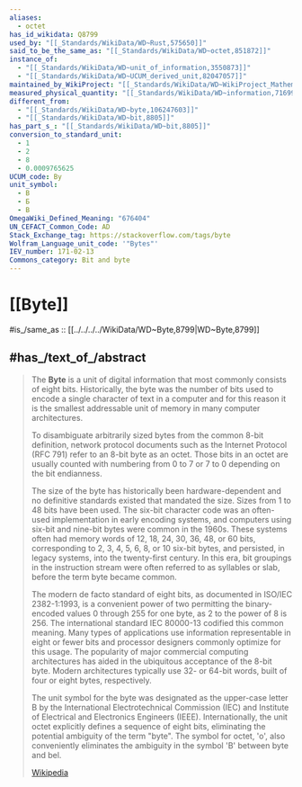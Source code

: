 ```yaml
---
aliases:
  - octet
has_id_wikidata: Q8799
used_by: "[[_Standards/WikiData/WD~Rust,575650]]"
said_to_be_the_same_as: "[[_Standards/WikiData/WD~octet,851872]]"
instance_of:
  - "[[_Standards/WikiData/WD~unit_of_information,3550873]]"
  - "[[_Standards/WikiData/WD~UCUM_derived_unit,82047057]]"
maintained_by_WikiProject: "[[_Standards/WikiData/WD~WikiProject_Mathematics,8487137]]"
measured_physical_quantity: "[[_Standards/WikiData/WD~information,71699827]]"
different_from:
  - "[[_Standards/WikiData/WD~byte,106247603]]"
  - "[[_Standards/WikiData/WD~bit,8805]]"
has_part_s_: "[[_Standards/WikiData/WD~bit,8805]]"
conversion_to_standard_unit:
  - 1
  - 2
  - 8
  - 0.0009765625
UCUM_code: By
unit_symbol:
  - B
  - Б
  - B
OmegaWiki_Defined_Meaning: "676404"
UN_CEFACT_Common_Code: AD
Stack_Exchange_tag: https://stackoverflow.com/tags/byte
Wolfram_Language_unit_code: '"Bytes"'
IEV_number: 171-02-13
Commons_category: Bit and byte
---
```


# [[Byte]] 

#is_/same_as :: [[../../../../WikiData/WD~Byte,8799|WD~Byte,8799]] 

## #has_/text_of_/abstract 

> The **Byte** is a unit of digital information that most commonly consists of eight bits. 
> Historically, the byte was the number of bits used to encode a single character of text in a computer 
> and for this reason it is the smallest addressable unit of memory in many computer architectures. 
> 
> To disambiguate arbitrarily sized bytes from the common 8-bit definition, 
> network protocol documents such as the Internet Protocol (RFC 791) 
> refer to an 8-bit byte as an octet. 
> Those bits in an octet are usually counted with numbering from 0 to 7 
> or 7 to 0 depending on the bit endianness.
>
> The size of the byte has historically been hardware-dependent and no definitive standards existed that mandated the size. Sizes from 1 to 48 bits have been used. The six-bit character code was an often-used implementation in early encoding systems, and computers using six-bit and nine-bit bytes were common in the 1960s. These systems often had memory words of 12, 18, 24, 30, 36, 48, or 60 bits, corresponding to 2, 3, 4, 5, 6, 8, or 10 six-bit bytes, and persisted, in legacy systems, into the twenty-first century.  In this era, bit groupings in the instruction stream were often referred to as syllables or slab, before the term byte became common.
>
> The modern de facto standard of eight bits, as documented in ISO/IEC 2382-1:1993, is a convenient power of two permitting the binary-encoded values 0 through 255 for one byte, as 2 to the power of 8 is 256. The international standard IEC 80000-13 codified this common meaning. Many types of applications use information representable in eight or fewer bits and processor designers commonly optimize for this usage. The popularity of major commercial computing architectures has aided in the ubiquitous acceptance of the 8-bit byte. Modern architectures typically use 32- or 64-bit words, built of four or eight bytes, respectively.
>
> The unit symbol for the byte was designated as the upper-case letter B by the International Electrotechnical Commission (IEC) and Institute of Electrical and Electronics Engineers (IEEE). Internationally, the unit octet explicitly defines a sequence of eight bits, eliminating the potential ambiguity of the term "byte". The symbol for octet, 'o', also conveniently eliminates the ambiguity in the symbol 'B' between byte and bel.
>
> [Wikipedia](https://en.wikipedia.org/wiki/Byte) 

